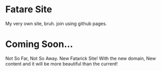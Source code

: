 # Fatare Site
My very own site, bruh.
join using github pages.
# Coming Soon...
Not So Far, Not So Away.
New Fatarick Site!
With the new domain, New content and it will be more beautiful than the current!
